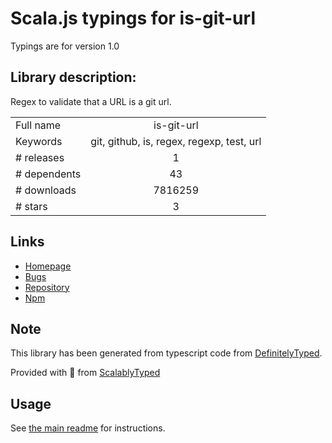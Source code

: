 
# Scala.js typings for is-git-url

Typings are for version 1.0

## Library description:
Regex to validate that a URL is a git url.

|                    |                 |
| ------------------ | :-------------: |
| Full name          | is-git-url |
| Keywords           | git, github, is, regex, regexp, test, url |
| # releases         | 1 |
| # dependents       | 43 |
| # downloads        | 7816259 |
| # stars            | 3 |

## Links
- [Homepage](https://github.com/jonschlinkert/is-git-url)
- [Bugs](https://github.com/jonschlinkert/is-git-url/issues)
- [Repository](https://github.com/jonschlinkert/is-git-url)
- [Npm](https://www.npmjs.com/package/is-git-url)
    


## Note
This library has been generated from typescript code from [DefinitelyTyped](https://definitelytyped.org).

Provided with :purple_heart: from [ScalablyTyped](https://github.com/oyvindberg/ScalablyTyped)

## Usage
See [the main readme](../../readme.md) for instructions.


